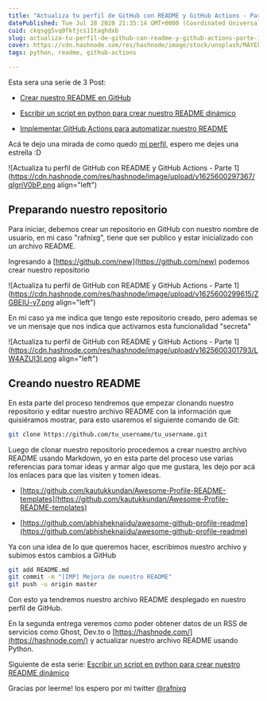 ```yaml
---
title: "Actualiza tu perfil de GitHub con README y GitHub Actions - Parte 1"
datePublished: Tue Jul 28 2020 21:35:14 GMT+0000 (Coordinated Universal Time)
cuid: ckqsgg5vq0fktjcs11taghdxb
slug: actualiza-tu-perfil-de-github-con-readme-y-github-actions-parte-1
cover: https://cdn.hashnode.com/res/hashnode/image/stock/unsplash/MAYEkmn7G6E/upload/d6bf961a729b1007baf04287606f07d0.jpeg
tags: python, readme, github-actions

---
```


Esta sera una serie de 3 Post:

* [Crear nuestro README en GitHub](http://blog.rafnixg.dev/actualiza-tu-perfil-de-github-con-readme-y-github-actions-parte-1)
    
* [Escribir un script en python para crear nuestro README dinámico](https://blog.rafnixg.dev/actualiza-tu-perfil-de-github-con-readme-y-github-actions-parte-2)
    
* [Implementar GitHub Actions para automatizar nuestro README](https://blog.rafnixg.dev/actualiza-tu-perfil-de-github-con-readme-y-github-actions-parte-3)
    

Acá te dejo una mirada de como quedo [mi perfil](https://github.com/rafnixg), espero me dejes una estrella :D

![Actualiza tu perfil de GitHub con README y GitHub Actions - Parte 1](https://cdn.hashnode.com/res/hashnode/image/upload/v1625600297367/qIgriV0bP.png align="left")

## Preparando nuestro repositorio

Para iniciar, debemos crear un repositorio en GitHub con nuestro nombre de usuario, en mi caso "rafnixg", tiene que ser publico y estar inicializado con un archivo README.

Ingresando a [https://github.com/new](https://github.com/new) podemos crear nuestro repositorio

![Actualiza tu perfil de GitHub con README y GitHub Actions - Parte 1](https://cdn.hashnode.com/res/hashnode/image/upload/v1625600299615/ZGBEIU-y7.png align="left")

En mi caso ya me indica que tengo este repositorio creado, pero ademas se ve un mensaje que nos indica que activamos esta funcionalidad "secreta"

![Actualiza tu perfil de GitHub con README y GitHub Actions - Parte 1](https://cdn.hashnode.com/res/hashnode/image/upload/v1625600301793/LW4AZUI3I.png align="left")

## Creando nuestro README

En esta parte del proceso tendremos que empezar clonando nuestro repositorio y editar nuestro archivo README con la información que quisiéramos mostrar, para esto usaremos el siguiente comando de Git:

```bash
git clone https://github.com/tu_username/tu_username.git
```

Luego de clonar nuestro repositorio procedemos a crear nuestro archivo README usando Markdown, yo en esta parte del proceso use varias referencias para tomar ideas y armar algo que me gustara, les dejo por acá los enlaces para que las visiten y tomen ideas.

* [https://github.com/kautukkundan/Awesome-Profile-README-templates](https://github.com/kautukkundan/Awesome-Profile-README-templates)
    
* [https://github.com/abhisheknaiidu/awesome-github-profile-readme](https://github.com/abhisheknaiidu/awesome-github-profile-readme)
    

Ya con una idea de lo que queremos hacer, escribimos nuestro archivo y subimos estos cambios a GitHub

```bash
git add README.md
git commit -m "[IMP] Mejora de nuestro README"
git push -u origin master
```

Con esto ya tendremos nuestro archivo README desplegado en nuestro perfil de GitHub.

En la segunda entrega veremos como poder obtener datos de un RSS de servicios como Ghost, Dev.to o [https://hashnode.com/](https://hashnode.com/) y actualizar nuestro archivo README usando Python.

Siguiente de esta serie: [Escribir un script en python para crear nuestro README dinámico](https://blog.rafnixg.dev/actualiza-tu-perfil-de-github-con-readme-y-github-actions-parte-2)

Gracias por leerme! los espero por mi twitter [@rafnixg](https://rafnixg@gmail.com)